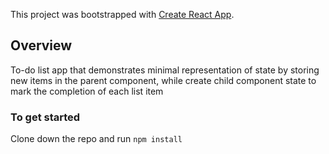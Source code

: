 This project was bootstrapped with [Create React App](https://github.com/facebook/create-react-app).

## Overview

To-do list app that demonstrates minimal representation of state by storing new items in the parent component, while create child component state to mark the completion of each list item 

### To get started
Clone down the repo and run `npm install`

